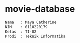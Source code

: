 # movie-database

```bash
Nama   : Maya Catherine
NIM    : 0110220179
Kelas  : TI-02
Prodi  : Teknik Informatika
```
